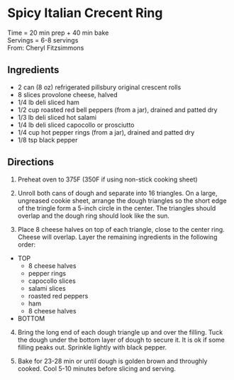 Spicy Italian Crecent Ring
====
Time = 20 min prep + 40 min bake \
Servings = 6-8 servings \
From: Cheryl Fitzsimmons

**Ingredients**
----

- 2 can (8 oz) refrigerated pillsbury original crescent rolls
- 8 slices provolone cheese, halved
- 1/4 lb deli sliced ham
- 1/2 cup roasted red bell peppers (from a jar), drained and patted dry
- 1/3 lb deli sliced hot salami
- 1/4 lb deli sliced capocollo or prosciutto
- 1/4 cup hot pepper rings (from a jar), drained and patted dry
- 1/8 tsp black pepper


**Directions**
----

1. Preheat oven to 375F (350F if using non-stick cooking sheet)

2. Unroll both cans of dough and separate into 16 triangles. On a large, ungreased cookie sheet, arrange the dough triangles so the short edge of the tringle form a 5-inch circle in the center. The triangles should overlap and the dough ring should look like the sun. 

3. Place 8 cheese halves on top of each triangle, close to the center ring. Cheese will overlap. Layer the remaining ingredients in the following order:

- TOP
  - 8 cheese halves
  - pepper rings
  - capocollo slices
  - salami slices
  - roasted red peppers
  - ham
  - 8 cheese halves
- BOTTOM

4. Bring the long end of each dough triangle up and over the filling. Tuck the dough under the bottom layer of dough to secure it. It is ok if some filling peaks out. Sprinkle lightly with black pepper. 

5. Bake for 23-28 min or until dough is golden brown and throughly cooked. Cool 5-10 minutes before slicing and serving. 
